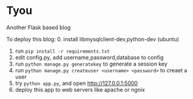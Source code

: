 Tyou
====

Another Flask based blog

To deploy this blog:
0. install libmysqlclient-dev,python-dev (ubuntu)
1. run `pip install -r requirements.txt`
2. edit config.py, add username,password,database to config 
3. run `python manage.py generatekey` to generate a session key
4. run `python manage.py createuser <username> <password>` to creaet a user
5. try `python app.py`, and open http://127.0.0.1:5000
6. deploy this app to web servers like apache or ngnix
